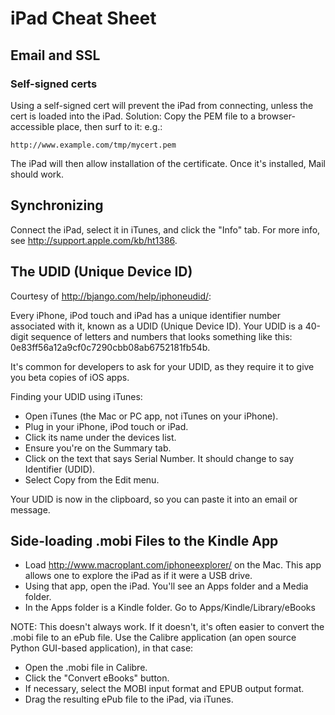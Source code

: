 # iPad Cheat Sheet

## Email and SSL

### Self-signed certs

Using a self-signed cert will prevent the iPad from connecting, unless
the cert is loaded into the iPad. Solution: Copy the PEM file to a
browser-accessible place, then surf to it: e.g.:

    http://www.example.com/tmp/mycert.pem

The iPad will then allow installation of the certificate. Once it's installed,
Mail should work.

## Synchronizing

Connect the iPad, select it in iTunes, and click the "Info" tab. For more
info, see <http://support.apple.com/kb/ht1386>.

## The UDID (Unique Device ID)

Courtesy of <http://bjango.com/help/iphoneudid/>:

Every iPhone, iPod touch and iPad has a unique identifier number
associated with it, known as a UDID (Unique Device ID). Your UDID
is a 40-digit sequence of letters and numbers that looks something like this:
0e83ff56a12a9cf0c7290cbb08ab6752181fb54b.

It's common for developers to ask for your UDID, as they require it to
give you beta copies of iOS apps.

Finding your UDID using iTunes:

* Open iTunes (the Mac or PC app, not iTunes on your iPhone).
* Plug in your iPhone, iPod touch or iPad.
* Click its name under the devices list.
* Ensure you're on the Summary tab.
* Click on the text that says Serial Number. It should change to say
  Identifier (UDID).
* Select Copy from the Edit menu.

Your UDID is now in the clipboard, so you can paste it into an email or message.

## Side-loading .mobi Files to the Kindle App

* Load <http://www.macroplant.com/iphoneexplorer/> on the Mac. This app
  allows one to explore the iPad as if it were a USB drive.
* Using that app, open the iPad. You'll see an Apps folder and a Media
  folder.
* In the Apps folder is a Kindle folder. Go to Apps/Kindle/Library/eBooks

NOTE: This doesn't always work. If it doesn't, it's often easier to convert
the .mobi file to an ePub file. Use the Calibre application (an open source
Python GUI-based application), in that case:

* Open the .mobi file in Calibre.
* Click the "Convert eBooks" button.
* If necessary, select the MOBI input format and EPUB output format.
* Drag the resulting ePub file to the iPad, via iTunes.

